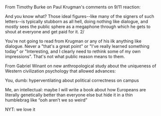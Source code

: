 From Timothy Burke on Paul Krugman's comments on 9/11 reaction:

And you know what? Those ideal figures--like many of the signers of such letters--is typically stubborn as all hell, doing nothing like dialogue, and mostly sees the public sphere as a megaphone through which he gets to shout at everyone and get paid for it. 2/

You're not going to read from Krugman or any of his ilk anything like dialogue. Never a "that's a great point" or "I've really learned something today" or "Interesting, and I clearly need to rethink some of my own impressions". That's not what public reason means to them.

From Gabriel Winant on new anthropological study about the uniqueness of Western civilization psychology that allowed advances:

You, dumb: hyperventilating about political correctness on campus

Me, an intellectual: maybe I will write a book about how Europeans are literally genetically better than everyone else but hide it in a thin humblebrag like “ooh aren’t we so weird” 

NYT: we love it
